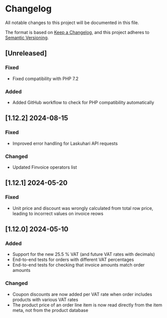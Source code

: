 # Changelog

All notable changes to this project will be documented in this file.

The format is based on [Keep a Changelog](https://keepachangelog.com/en/1.1.0/),
and this project adheres to [Semantic Versioning](https://semver.org/spec/v2.0.0.html).

## [Unreleased]

### Fixed

- Fixed compatibility with PHP 7.2

### Added

- Added GitHub workflow to check for PHP compatibility automatically

## [1.12.2] 2024-08-15

### Fixed

- Improved error handling for Laskuhari API requests

### Changed

- Updated Finvoice operators list

## [1.12.1] 2024-05-20

### Fixed

- Unit price and discount was wrongly calculated from total row price, leading to incorrect values on invoice reows

## [1.12.0] 2024-05-10

### Added

- Support for the new 25.5 % VAT (and future VAT rates with decimals)
- End-to-end tests for orders with different VAT percentages
- End-to-end tests for checking that invoice amounts match order amounts

### Changed

- Coupon discounts are now added per VAT rate when order includes products with various VAT rates
- The product price of an order line item is now read directly from the item meta, not from the product database
